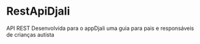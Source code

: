 # RestApiDjali
API REST Desenvolvida para o appDjali uma guia para pais e responsáveis de crianças autista
